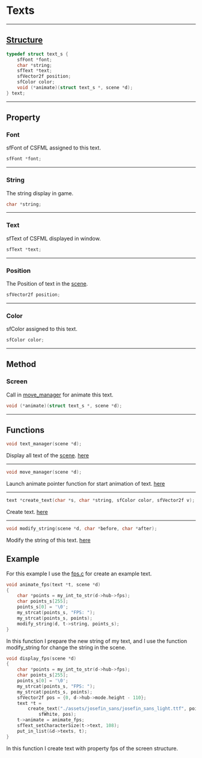 # Texts
***
## [Structure](../include/struct.h)
```c
typedef struct text_s {
    sfFont *font;
    char *string;
    sfText *text;
    sfVector2f position;
    sfColor color;
    void (*animate)(struct text_s *, scene *d);
} text;
```
***
## Property
### Font
sfFont of CSFML assigned to this text.
```c
sfFont *font;
```
***
### String
The string display in game.
```c
char *string;
```
***
### Text
sfText of CSFML displayed in window.
```c
sfText *text;
```
***
### Position
The Position of text in the [scene](./scene.md).
```c
sfVector2f position;
```
***
### Color
sfColor assigned to this text.
```c
sfColor color;
```
***
## Method
### Screen
Call in [move_manager](../manager/move_manager.c) for animate this text.
```c
void (*animate)(struct text_s *, scene *d);
```
***
## Functions
```c
void text_manager(scene *d);
```
Display all text of the [scene](./scene.md). [here](../manager/text_manager.c)
***
```c
void move_manager(scene *d);
```
Launch animate pointer function for start animation of text. [here](../manager/move_manager.c)
***
```c
text *create_text(char *s, char *string, sfColor color, sfVector2f v);
```
Create text. [here](../manager/text_manager.c)
***
```c
void modify_string(scene *d, char *before, char *after);
```
Modify the string of this text. [here](../manager/text_manager.c)
## Example
For this example I use the [fps.c](./fps.c) for create an example text.
```c
void animate_fps(text *t, scene *d)
{
    char *points = my_int_to_str(d->hub->fps);
    char points_s[255];
    points_s[0] = '\0';
    my_strcat(points_s, "FPS: ");
    my_strcat(points_s, points);
    modify_string(d, t->string, points_s);
}
```
In this function I prepare the new string of my text, and I use the function modify_string for change the string in the scene.
```c
void display_fps(scene *d)
{
    char *points = my_int_to_str(d->hub->fps);
    char points_s[255];
    points_s[0] = '\0';
    my_strcat(points_s, "FPS: ");
    my_strcat(points_s, points);
    sfVector2f pos = {0, d->hub->mode.height - 110};
    text *t =
        create_text("./assets/josefin_sans/josefin_sans_light.ttf", points_s,
            sfWhite, pos);
    t->animate = animate_fps;
    sfText_setCharacterSize(t->text, 108);
    put_in_list(&d->texts, t);
}
```
In this function I create text with property fps of the screen structure.
